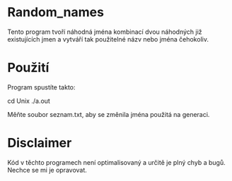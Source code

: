 # Random_names
Tento program tvoří náhodná jména kombinací dvou náhodných již existujících jmen a vytváří tak použitelné názv nebo jména čehokoliv.

# Použití

Program spustíte takto:

cd Unix
./a.out

Měňte soubor seznam.txt, aby se změnila jména použitá na generaci.


# Disclaimer
Kód v těchto programech není optimalisovaný a určitě je plný chyb a bugů.
Nechce se mi je opravovat.
